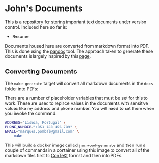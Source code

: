 John's Documents
================
This is a repository for storing important text documents under version control. Included here so
far is:

* Resume

Documents housed here are converted from markdown format into PDF. This is done using the [pandoc](https://pandoc.org/) tool.
The approach taken to generate these documents is largely inspired by this [page](https://mszep.github.io/pandoc_resume/).


## Converting Documents
The `make generate` target will convert all markdown documents in the `docs` folder into PDFs:

There are a number of placeholder variables that must be set for this to work. These are used
to replace values in the documents with sensitive values like my address and phone number. You will
need to set them when you invoke the command:

```bash
ADDRESS="Lisboa, Portugal" \
PHONE_NUMBER="+351 123 456 789" \
EMAIL="marques.pombal@gmail.com" \
    make
```

This will build a docker image called `jnorwood-generate` and then run a couple of commands
in a container using this image to convert all of the markdown files first to [ConTeXt](https://en.wikipedia.org/wiki/ConTeXt)
format and then into PDFs.
